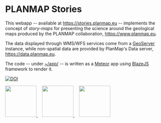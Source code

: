 # PLANMAP Stories

This webapp -- available at https://stories.planmap.eu -- implements the concept of _story-maps_ for presenting 
the science around the geological maps produced by the PLANMAP collaboration, https://www.planmap.eu.

The data displayed through WMS/WFS services come from a [GeoServer](http://geoserver.org/) instance, while non-spatial
data are provided by PlanMap's Data server, https://data.planmap.eu.

The code -- under [~/app/](/app/) -- is written as a [Meteor](https://meteor.com) app using [BlazeJS](http://blazejs.org/) framework to render it.

[![DOI](https://zenodo.org/badge/DOI/10.5281/zenodo.3260174.svg)](https://doi.org/10.5281/zenodo.3260174)

<span>
<a href='http://geoserver.org/'>
  <img width='100px' src='http://geoserver.org/img/geoserver-logo.png' />
</a>
<img width='10px' src='https://github.com/epn-vespa/vespaapp/blob/master/docs/assets/logos/slider-transparent-placeholder.png' />
<a href='https://leafletjs.com'>
  <img width='100px' src='https://leafletjs.com/docs/images/logo.png' />
</a>
<img width='10px' src='https://github.com/epn-vespa/vespaapp/blob/master/docs/assets/logos/slider-transparent-placeholder.png' />
<a href='https://www.meteor.com/'>
  <img width='100px' src='https://d14jjfgstdxsoz.cloudfront.net/assets/meteor-logo.svg' />
</a>
</span>
